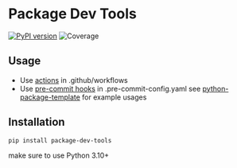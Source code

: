 # Package Dev Tools
[![PyPI version](https://badge.fury.io/py/package-dev-tools.svg)](https://badge.fury.io/py/package-dev-tools)
![Coverage](https://img.shields.io/badge/Coverage-100%25-brightgreen)

## Usage
* Use [actions](https://github.com/quintenroets/package-dev-tools/tree/main/actions) in .github/workflows
* Use [pre-commit hooks](https://github.com/quintenroets/package-dev-tools/tree/main/.pre-commit-hooks.yaml) in .pre-commit-config.yaml
see [python-package-template](https://github.com/quintenroets/python-package-template) for example usages

## Installation
```shell
pip install package-dev-tools
```
make sure to use Python 3.10+
